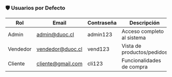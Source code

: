 ### 🛡️ **Usuarios por Defecto**
| Rol | Email | Contraseña | Descripción |
|-----|-------|------------|-------------|
| Admin | admin@duoc.cl | admin123 | Acceso completo al sistema |
| Vendedor | vendedor@duoc.cl | vend123 | Vista de productos/pedidos |
| Cliente | cliente@gmail.com | cli123 | Funcionalidades de compra |

